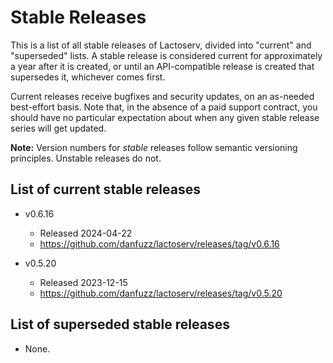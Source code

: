 Stable Releases
===============

This is a list of all stable releases of Lactoserv, divided into "current" and
"superseded" lists. A stable release is considered current for approximately a
year after it is created, or until an API-compatible release is created that
supersedes it, whichever comes first.

Current releases receive bugfixes and security updates, on an as-needed
best-effort basis. Note that, in the absence of a paid support contract, you
should have no particular expectation about when any given stable release series
will get updated.

**Note:** Version numbers for _stable_ releases follow semantic versioning
principles. Unstable releases do not.

## List of current stable releases

* v0.6.16
  * Released 2024-04-22
  * https://github.com/danfuzz/lactoserv/releases/tag/v0.6.16

* v0.5.20
  * Released 2023-12-15
  * https://github.com/danfuzz/lactoserv/releases/tag/v0.5.20

## List of superseded stable releases

* None.
